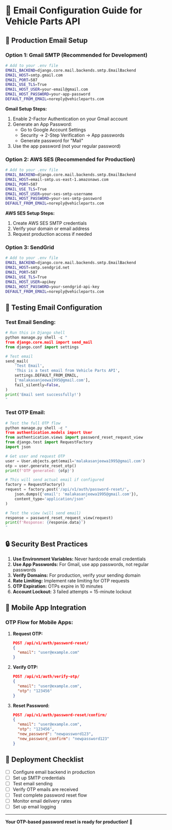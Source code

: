 # 📧 Email Configuration Guide for Vehicle Parts API

## 🔧 **Production Email Setup**

### **Option 1: Gmail SMTP (Recommended for Development)**

```bash
# Add to your .env file
EMAIL_BACKEND=django.core.mail.backends.smtp.EmailBackend
EMAIL_HOST=smtp.gmail.com
EMAIL_PORT=587
EMAIL_USE_TLS=True
EMAIL_HOST_USER=your-email@gmail.com
EMAIL_HOST_PASSWORD=your-app-password
DEFAULT_FROM_EMAIL=noreply@vehicleparts.com
```

**Gmail Setup Steps:**
1. Enable 2-Factor Authentication on your Gmail account
2. Generate an App Password:
   - Go to Google Account Settings
   - Security → 2-Step Verification → App passwords
   - Generate password for "Mail"
3. Use the app password (not your regular password)

### **Option 2: AWS SES (Recommended for Production)**

```bash
# Add to your .env file
EMAIL_BACKEND=django.core.mail.backends.smtp.EmailBackend
EMAIL_HOST=email-smtp.us-east-1.amazonaws.com
EMAIL_PORT=587
EMAIL_USE_TLS=True
EMAIL_HOST_USER=your-ses-smtp-username
EMAIL_HOST_PASSWORD=your-ses-smtp-password
DEFAULT_FROM_EMAIL=noreply@vehicleparts.com
```

**AWS SES Setup Steps:**
1. Create AWS SES SMTP credentials
2. Verify your domain or email address
3. Request production access if needed

### **Option 3: SendGrid**

```bash
# Add to your .env file
EMAIL_BACKEND=django.core.mail.backends.smtp.EmailBackend
EMAIL_HOST=smtp.sendgrid.net
EMAIL_PORT=587
EMAIL_USE_TLS=True
EMAIL_HOST_USER=apikey
EMAIL_HOST_PASSWORD=your-sendgrid-api-key
DEFAULT_FROM_EMAIL=noreply@vehicleparts.com
```

## 🧪 **Testing Email Configuration**

### **Test Email Sending:**

```python
# Run this in Django shell
python manage.py shell -c "
from django.core.mail import send_mail
from django.conf import settings

# Test email
send_mail(
    'Test Email',
    'This is a test email from Vehicle Parts API',
    settings.DEFAULT_FROM_EMAIL,
    ['malakasanjeewa1995@gmail.com'],
    fail_silently=False,
)
print('Email sent successfully!')
"
```

### **Test OTP Email:**

```python
# Test the full OTP flow
python manage.py shell -c "
from authentication.models import User
from authentication.views import password_reset_request_view
from django.test import RequestFactory
import json

# Get user and request OTP
user = User.objects.get(email='malakasanjeewa1995@gmail.com')
otp = user.generate_reset_otp()
print(f'OTP generated: {otp}')

# This will send actual email if configured
factory = RequestFactory()
request = factory.post('/api/v1/auth/password-reset/', 
    json.dumps({'email': 'malakasanjeewa1995@gmail.com'}),
    content_type='application/json'
)

# Test the view (will send email)
response = password_reset_request_view(request)
print(f'Response: {response.data}')
"
```

## 🔒 **Security Best Practices**

1. **Use Environment Variables:** Never hardcode email credentials
2. **Use App Passwords:** For Gmail, use app passwords, not regular passwords
3. **Verify Domains:** For production, verify your sending domain
4. **Rate Limiting:** Implement rate limiting for OTP requests
5. **OTP Expiration:** OTPs expire in 10 minutes
6. **Account Lockout:** 3 failed attempts = 15-minute lockout

## 📱 **Mobile App Integration**

### **OTP Flow for Mobile Apps:**

1. **Request OTP:**
   ```json
   POST /api/v1/auth/password-reset/
   {
     "email": "user@example.com"
   }
   ```

2. **Verify OTP:**
   ```json
   POST /api/v1/auth/verify-otp/
   {
     "email": "user@example.com",
     "otp": "123456"
   }
   ```

3. **Reset Password:**
   ```json
   POST /api/v1/auth/password-reset/confirm/
   {
     "email": "user@example.com",
     "otp": "123456",
     "new_password": "newpassword123",
     "new_password_confirm": "newpassword123"
   }
   ```

## 🚀 **Deployment Checklist**

- [ ] Configure email backend in production
- [ ] Set up SMTP credentials
- [ ] Test email sending
- [ ] Verify OTP emails are received
- [ ] Test complete password reset flow
- [ ] Monitor email delivery rates
- [ ] Set up email logging

---

**Your OTP-based password reset is ready for production! 🎉**
